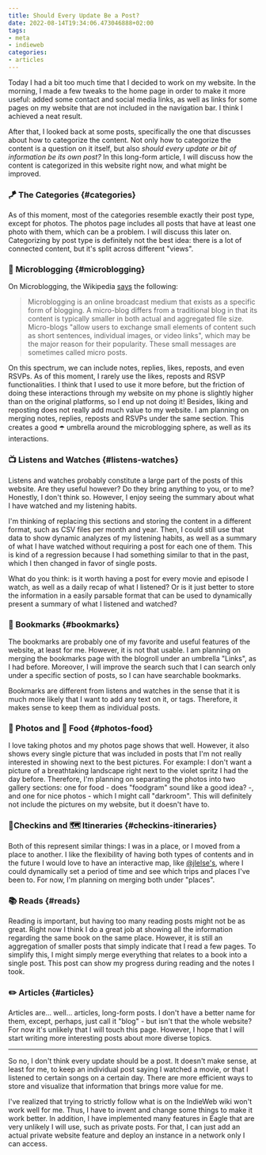 ```yaml
---
title: Should Every Update Be a Post?
date: 2022-08-14T19:34:06.473046888+02:00
tags:
- meta
- indieweb
categories:
- articles
---
```


Today I had a bit too much time that I decided to work on my website. In the morning, I made a few tweaks to the home page in order to make it more useful: added some contact and social media links, as well as links for some pages on my website that are not included in the navigation bar. I think I achieved a neat result.

<!--more-->

After that, I looked back at some posts, specifically the one that discusses about how to categorize the content. Not only how to categorize the content is a question on it itself, but also _should every update or bit of information be its own post?_ In this long-form article, I will discuss how the content is categorized in this website right now, and what might be improved.

### 🪁 The Categories {#categories}

As of this moment, most of the categories resemble exactly their post type, except for photos. The photos page includes all posts that have at least one photo with them, which can be a problem. I will discuss this later on. Categorizing by post type is definitely not the best idea: there is a lot of connected content, but it's split across different "views".

### 💬 Microblogging {#microblogging}

On Microblogging, the Wikipedia [says](https://en.wikipedia.org/wiki/Microblogging) the following:

> Microblogging is an online broadcast medium that exists as a specific form of blogging. A micro-blog differs from a traditional blog in that its content is typically smaller in both actual and aggregated file size. Micro-blogs "allow users to exchange small elements of content such as short sentences, individual images, or video links", which may be the major reason for their popularity. These small messages are sometimes called micro posts.

On this spectrum, we can include notes, replies, likes, reposts, and even RSVPs. As of this moment, I rarely use the likes, reposts and RSVP functionalities. I think that I used to use it more before, but the friction of doing these interactions through my website on my phone is slightly higher than on the original platforms, so I end up not doing it! Besides, liking and reposting does not really add much value to my website. I am planning on merging notes, replies, reposts and RSVPs under the same section. This creates a good ☂️ umbrella around the microblogging sphere, as well as its interactions.

### 📺 Listens and Watches {#listens-watches}

Listens and watches probably constitute a large part of the posts of this website. Are they useful however? Do they bring anything to you, or to me? Honestly, I don't think so. However, I enjoy seeing the summary about what I have watched and my listening habits.

I'm thinking of replacing this sections and storing the content in a different format, such as CSV files per month and year. Then, I could still use that data to show dynamic analyzes of my listening habits, as well as a summary of what I have watched without requiring a post for each one of them. This is kind of a regression because I had something similar to that in the past, which I then changed in favor of single posts.

What do you think: is it worth having a post for every movie and episode I watch, as well as a daily recap of what I listened? Or is it just better to store the information in a easily parsable format that can be used to dynamically present a summary of what I listened and watched?

### 🔖 Bookmarks {#bookmarks}

The bookmarks are probably one of my favorite and useful features of the website, at least for me. However, it is not that usable. I am planning on merging the bookmarks page with the blogroll under an umbrella "Links", as I had before. Moreover, I will improve the search such that I can search only under a specific section of posts, so I can have searchable bookmarks.

Bookmarks are different from listens and watches in the sense that it is much more likely that I want to add any text on it, or tags. Therefore, it makes sense to keep them as individual posts.

### 📸 Photos and 🥗 Food {#photos-food}

I love taking photos and my photos page shows that well. However, it also shows every single picture that was included in posts that I'm not really interested in showing next to the best pictures. For example: I don't want a picture of a breathtaking landscape right next to the violet spritz I had the day before. Therefore, I'm planning on separating the photos into two gallery sections: one for food - does "foodgram" sound like a good idea? -, and one for nice photos - which I might call "darkroom". This will definitely not include the pictures on my website, but it doesn't have to.

### 📍Checkins and 🗺 Itineraries {#checkins-itineraries}

Both of this represent similar things: I was in a place, or I moved from a place to another. I like the flexibility of having both types of contents and in the future I would love to have an interactive map, like [@jlelse's](https://jlelse.blog/map), where I could dynamically set a period of time and see which trips and places I've been to. For now, I'm planning on merging both under "places".

### 📚 Reads {#reads}

Reading is important, but having too many reading posts might not be as great. Right now I think I do a great job at showing all the information regarding the same book on the same place. However, it is still an aggregation of smaller posts that simply indicate that I read a few pages. To simplify this, I might simply merge everything that relates to a book into a single post. This post can show my progress during reading and the notes I took.

### ✏️ Articles {#articles}

Articles are... well... articles, long-form posts. I don't have a better name for them, except, perhaps, just call it "blog" - but isn't that the whole website? For now it's unlikely that I will touch this page. However, I hope that I will start writing more interesting posts about more diverse topics.

---

So no, I don't think every update should be a post. It doesn't make sense, at least for me, to keep an individual post saying I watched a movie, or that I listened to certain songs on a certain day. There are more efficient ways to store and visualize that information that brings more value for me.

I've realized that trying to strictly follow what is on the IndieWeb wiki won't work well for me. Thus, I have to invent and change some things to make it work better. In addition, I have implemented many features in Eagle that are very unlikely I will use, such as private posts. For that, I can just add an actual private website feature and deploy an instance in a network only I can access.
